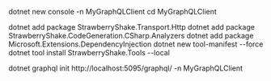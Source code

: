 

dotnet new console -n MyGraphQLClient
cd MyGraphQLClient

dotnet add package StrawberryShake.Transport.Http
dotnet add package StrawberryShake.CodeGeneration.CSharp.Analyzers
dotnet add package Microsoft.Extensions.DependencyInjection
dotnet new tool-manifest --force
dotnet tool install StrawberryShake.Tools --local

dotnet graphql init http://localhost:5095/graphql/ -n MyGraphQLClient
